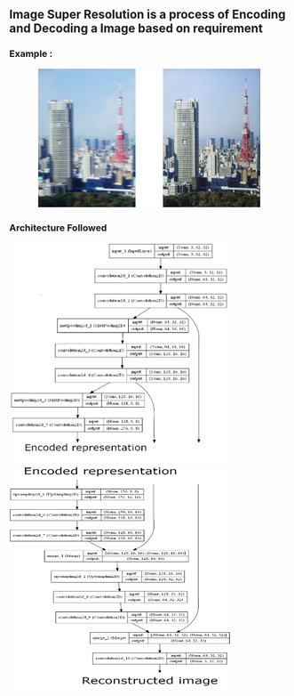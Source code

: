 
## Image Super Resolution is a process of Encoding and Decoding a Image based on requirement 
### Example :
<p align='center'>
<img src="https://raw.githubusercontent.com/dhanushnayak/Image_Super_Resolution/master/images/example_4.png" height="250" width="400">
</p>

### Architecture Followed

<p align'center'>
  <img src='https://raw.githubusercontent.com/dhanushnayak/Image_Super_Resolution/master/images/encoder.png' height="400" width="400"> 
  <img src='https://raw.githubusercontent.com/dhanushnayak/Image_Super_Resolution/master/images/decoder.png' height="400" width="400"> 
</p>
